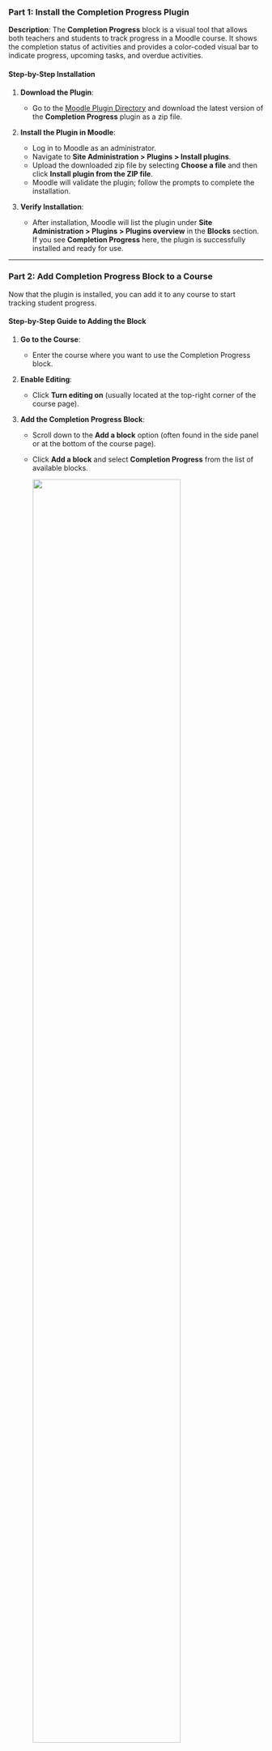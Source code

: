 ### **Part 1: Install the Completion Progress Plugin**

**Description**: The **Completion Progress** block is a visual tool that allows both teachers and students to track progress in a Moodle course. It shows the completion status of activities and provides a color-coded visual bar to indicate progress, upcoming tasks, and overdue activities.

#### **Step-by-Step Installation**

1. **Download the Plugin**:
   - Go to the [Moodle Plugin Directory](https://moodle.org/plugins/block_completion_progress) and download the latest version of the **Completion Progress** plugin as a zip file.

2. **Install the Plugin in Moodle**:
   - Log in to Moodle as an administrator.
   - Navigate to **Site Administration > Plugins > Install plugins**.
   - Upload the downloaded zip file by selecting **Choose a file** and then click **Install plugin from the ZIP file**.
   - Moodle will validate the plugin; follow the prompts to complete the installation.

3. **Verify Installation**:
   - After installation, Moodle will list the plugin under **Site Administration > Plugins > Plugins overview** in the **Blocks** section. If you see **Completion Progress** here, the plugin is successfully installed and ready for use.

---

### **Part 2: Add Completion Progress Block to a Course**

Now that the plugin is installed, you can add it to any course to start tracking student progress.

#### **Step-by-Step Guide to Adding the Block**

1. **Go to the Course**:
   - Enter the course where you want to use the Completion Progress block.

2. **Enable Editing**:
   - Click **Turn editing on** (usually located at the top-right corner of the course page).

3. **Add the Completion Progress Block**:
   - Scroll down to the **Add a block** option (often found in the side panel or at the bottom of the course page).
   - Click **Add a block** and select **Completion Progress** from the list of available blocks.
   
     <img src="https://github.com/LEARN-LK/lms/blob/master/img/p-2-Completion Progress-01.png" style="max-width: 100%;width: 80%;">

4. **Position the Block**:
   - Once added, the **Completion Progress** block will appear on the right side of your course page. You can reposition it by dragging or configuring it to display in a particular location.

      <img src="https://github.com/LEARN-LK/lms/blob/master/img/p-2-Completion Progress-02.png" style="max-width: 100%;width: 40%;">

---

### **Part 3: Enable Activity Completion for Course Activities**

To make use of the Completion Progress block, you need to enable **Activity Completion** for each activity or resource you want to track.

#### **Example Steps for Enabling Activity Completion**

1. **Go to an Activity**:
   - Select any activity you want to track, such as an **Assignment**, **Quiz**, or **Forum**.

2. **Edit the Activity Settings**:
   - Click **Edit** next to the activity, then select **Edit settings**.

3. **Enable Activity Completion**:
   - Scroll down to the **Completion conditions** section.
   - In the **Completion conditions** dropdown, select one of the following options:
      - **None**: The activity won’t be tracked.
      - **Students must manually mark the activity as done**: Allows students to mark it as done themselves.
      - **Activity is completed when students do all the following:**: Set specific criteria, such as View the activity, Start discussions or post replies, or Receive a grade the activity.
          <img src="https://github.com/LEARN-LK/lms/blob/master/img/p-3-Completion Progress-03.png" style="max-width: 100%;width: 80%;">

4. **Save Changes**:
   - After setting the completion criteria, click **Save and return to course**.

5. **Repeat** this for each activity you want to include in the Completion Progress block.

---

### **Part 4: Configure the Completion Progress Block**

Once the activities have Activity Completion enabled, configure the Completion Progress block to display the desired activities.

#### **Step-by-Step Guide for Configuring the Block**

1. **Open Block Settings**:
   - In the **Completion Progress** block, click the **gear icon** (⚙️) to access **Block Settings**.

2. **Customize the Block**:
   - Choose how you want activities displayed:
      - **Order of activities**: Display activities based on order in the course or by expected completion date.
      - **Highlight upcoming activities**: Enable this to emphasize activities with due dates, helping students stay on track.
      - **Progress bar colors**: Configure colors to indicate the status of each activity:
         - **Green**: Completed.
         - **Red**: Overdue.
         - **Yellow**: In progress.
         - **Blue**: Upcoming.

3. **Save Settings**:
   - After setting up the display options, click **Save changes**.

---

### **Part 5: Example Scenario of Completion Progress in Action**

Let’s say you want to track progress for **Assignment 1**, **Quiz 1**, and a **Discussion Forum**. Here’s how it would look in action:

1. **For Assignment 1**:
   - Set **Activity completion** to "Show activity as complete when conditions are met" and choose **Require grade**.

2. **For Quiz 1**:
   - Set **Activity completion** to "Show activity as complete when conditions are met" and require a passing grade.

3. **For the Discussion Forum**:
   - Set **Activity completion** to "Show activity as complete when conditions are met" and require a certain number of posts.

4. **Monitor Progress**:
   - The Completion Progress block now shows these three activities with a color-coded bar, indicating each student’s progress. For example:
      - **Green** for completed items.
      - **Red** for overdue items.
      - **Yellow** for activities that are in progress or pending completion.
      - **Blue** for upcoming tasks.

---


### **Part 6: How Students Mark Activities as Done**

Once manual completion is enabled, students can mark the activity as done from their end:

1. **Go to the Activity**: Students will see a checkbox next to each activity that has manual completion enabled.
2. **Mark as Done**:
   - To mark the activity as complete, students simply click the checkbox next to the activity name.
   - Once checked, the activity will show as **completed** in their view, and it will appear as completed in the **Completion Progress** block.

<img src="https://github.com/LEARN-LK/lms/blob/master/img/p-6-mark-as-done.png" style="max-width: 100%;width: 60%;">
---


### **Viewing and Using the Completion Progress Block**

- **For Students**: Students will see a color-coded bar displaying their progress for each tracked activity, helping them manage deadlines and upcoming tasks.
- **For Teachers**: Teachers can click on the block to view an overview of each student’s progress, making it easier to identify students who may need reminders or additional support to complete the activities.

    <img src="https://github.com/LEARN-LK/lms/blob/master/img/p-5-1-Completion Progress-04.png" style="max-width: 100%;width: 30%;">

  <img src="https://github.com/LEARN-LK/lms/blob/master/img/p-5-Completion Progress-04.png" style="max-width: 100%;width: 80%;">

---

This comprehensive setup helps ensure both teachers and students can track, monitor, and stay up-to-date with course activities using the Completion Progress block in Moodle.

